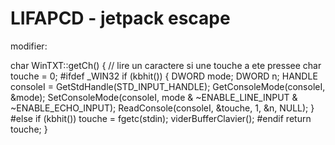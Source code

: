 # LIFAPCD - jetpack escape


modifier:

char WinTXT::getCh()
{ // lire un caractere si une touche a ete pressee
    char touche = 0;
#ifdef _WIN32
    if (kbhit())
    {
        DWORD mode;
        DWORD n;
        HANDLE consoleI = GetStdHandle(STD_INPUT_HANDLE);
        GetConsoleMode(consoleI, &mode);
        SetConsoleMode(consoleI, mode & ~ENABLE_LINE_INPUT & ~ENABLE_ECHO_INPUT);
        ReadConsole(consoleI, &touche, 1, &n, NULL);
    }
#else
    if (kbhit())
        touche = fgetc(stdin);
        viderBufferClavier();
#endif
    return touche;
}